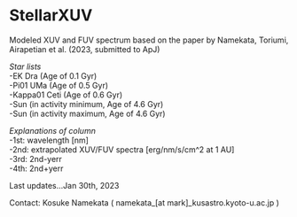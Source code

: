 # StellarXUV
  
Modeled XUV and FUV spectrum based on the paper by Namekata, Toriumi, Airapetian et al. (2023, submitted to ApJ)
  
*Star lists*  
-EK Dra (Age of 0.1 Gyr)  
-Pi01 UMa (Age of 0.5 Gyr)  
-Kappa01 Ceti  (Age of 0.6 Gyr)  
-Sun (in activity minimum, Age of 4.6 Gyr)  
-Sun (in activity maximum, Age of 4.6 Gyr)  
  
*Explanations of column*  
-1st: wavelength [nm]  
-2nd: extrapolated XUV/FUV spectra [erg/nm/s/cm^2 at 1 AU]  
-3rd: 2nd-yerr  
-4th: 2nd+yerr  
  
Last updates...Jan 30th, 2023   
  
Contact: Kosuke Namekata ( namekata_[at mark]_kusastro.kyoto-u.ac.jp )
